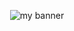<p align="center">
  <a target="_blank" rel="noreferrer"><img src="https://user-images.githubusercontent.com/114665784/199182893-b750aff2-5a7c-4035-9894-3ebd5f2c6e1f.png" alt="my banner"></a>
</p>
